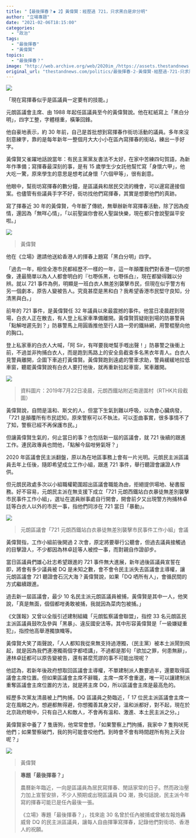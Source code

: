 ```yaml
---
title: "【最後揮春？◆ 2】黃偉賢：經歷過 721，只求黑白是非分明"
author: "立場專題"
date: "2021-02-06T18:15:00"
categories:
  - "政治"
tags:
  - "最後揮春"
  - "黃偉賢"
topics:
  - "最後揮春？"
image: "http://web.archive.org/web/2020im_/https://assets.thestandnews.com/media/photos/20210206-0820copy_AHHOF_EDHwZ2w.png"
original_url: "thestandnews.com/politics/最後揮春-2-黃偉賢-經歷過-721-只求黑白是非分明"
---
```

![](http://web.archive.org/web/2020im_/https://assets.thestandnews.com/media/photos/20210206-0820copy_AHHOF_EDHwZ2w.png)

「現在寫揮春似乎是區議員一定要有的技能。」

元朗區議會主席、由 1988 年起任區議員至今的黃偉賢說。他在紅紙寫上「黑白分明」，四字工整，字體穩重，橫筆回鋒。

他自豪地表示，約 30 年前，自己是首批想到寫揮春作街坊活動的議員。多年來沒刻意練字，靠的是每年新年一整個月大大小小在區內寫揮春的街站，練出一手好字。

黃偉賢又雀躍地話說當年：有民主黨黨友書法不太好，在家中苦練四句賀語，為新年作準備；寫揮春最深刻的事，是有 15 歲學生少女託他幫忙寫「身懷六甲」，他大吃一驚，原來學生的意思是想考試身懷「六個甲等」，很有創意。

他眼中，幫街坊寫揮春的數分鐘，是區議員和居民交流的機會，可以邊寫邊接個案。也儘管有些議員手字不好，街坊找他們寫揮春，其實是想要他們的真跡。

寫了揮春近 30 年的黃偉賢，今年斷了傳統，無舉辦新年寫揮春活動，除了因為疫情，還因為「無咩心情」，「以前聖誕你會祝人聖誕快樂，現在都只會說聖誕平安啦。」

![](http://web.archive.org/web/2020im_/https://assets.thestandnews.com/media/photos/20201219-NC-18District_PC-00563_vpYsB_NIiBwib.png)
> 黃偉賢

他在《立場》邀請他送給香港人的揮春上題寫「黑白分明」四字。

「過去一年，相信全港市民都經歷不一樣的一年，這一年顛覆我們對香港一切的想像，連最簡單以為人人都會明白的『乜嘢係黑，乜嘢係白』，現在都變得難以分辨。就以 721 事件為例，明顯是一班白衣人無差別襲擊市民，但現在似乎警方有另一個劇本，原告人變被告人。究竟甚麼是黑和白？我希望香港市民堅守良知，分清黑與白。」

前年的 721 事件，是黃偉賢任 32 年議員以來最震撼的事件。他當日凌晨趕到現場，白衣人正在散去，有人登上私家車準備離開。黃偉賢質疑剛到場的防暴警員「點解咁遲先到？」防暴警馬上用圓盾推他至行人路一旁的鐵絲網，用警棍壓向他的胸口。

登上私家車的白衣人大喊，「阿 Sir，有咩要我哋幫手嘅出聲！」防暴警之後衝上前，不過並非拘捕白衣人，而是跑到馬路上的安全島截查多名黑衣年青人。白衣人見警員離開，企圖下車追打黃偉賢。黃偉賢跑到遠處的警車求助，警員緩緩地拉低車窗，聽罷黃偉賢說有白衣人要打他後，就再重新拉起車窗，駕車離開。

![](http://web.archive.org/web/2020im_/https://assets.thestandnews.com/media/photos/yuen_NJuju.png)
> 資料圖片：2019年7月22日凌晨，元朗西鐵站附近南邊圍村（RTHK片段截圖）

黃偉賢說，自問是溫和、斯文的人，但當下生氣到難以呼吸，以為會心臟病發，「721 是顛覆所有市民認知，原來警察可以不執法，可以歪曲事實，很多事情不了了知，警察已經不再保護市民。」

但讓黃偉賢生氣的，何止當日的事？也包括新一屆的區議會，就 721 後續的跟進工作。連民政專員也問他，「點解今屆咁勞氣呀？」

2020 年區議會民主派翻盤，原以為在地區事務上會有一片光明。元朗民主派區議員去年上任後，隨即希望成立工作小組，跟進 721 事件，舉行聽證會讓證人作供。

但元朗民政處多次以小組職權範圍超出區議會職能為由，拒絕提供場地、秘書服務。好不容易，元朗民主派在無支援下成立「721 元朗西鐵站白衣暴徒無差別襲擊市民事件工作小組」，選址在選員辦事處自行開會，開會前夕又出現警方拘捕林卓廷等白衣人以外的市民一事，指他們同涉在 721 當日「暴動」。

![](http://web.archive.org/web/2020im_/https://assets.thestandnews.com/media/photos/121965576_3917008594995325_1055461036727291930_o_ik8CU_cqUUgSJ.jpg)
> 元朗區議會「721 元朗西鐵站白衣暴徒無差別襲擊市民事件工作小組」會議

黃偉賢指，工作小組前後開過 2 次會，原定將要舉行公聽會，但過去議員接觸過的目擊證人，不少都因為林卓廷等人被控一事，而對親自作證卻步。

當日區議員們雄心壯志希望跟進的 721 事件無大進展，新年過後區議員宣誓在即，將會有多少議員被 DQ 是未知之數，會不會令民主派失去區議會主導權，讓元朗區議會 721 聽證會石沉大海？黃偉賢說，如果「DQ 哂所有人」，會循民間的方式繼續跟進。

過去新一屆區議會，最少 10 名民主派元朗區議員被捕，黃偉賢是其中一人，他笑說，「真是無面，個個都咁勇敢被捕，我就因為菜肉包被捕。」

《文匯報》又曾以全版引述建制組織「元朗監察議會聯盟」，指控 33 名元朗區民主派區議員鼓吹及參與「黑暴」、違反國安法等。其中形容黃偉賢是「一級嫌疑重犯」，指控他高舉港獨旗幟等。

黃偉賢大笑了兩聲說，「人人都知我從來無支持過港獨，（民主黨）被本土派鬧到飛起，就是因為我們連港獨兩個字都唔講」，不過都是那句「欲加之罪，何患無辭」，連林卓廷都可以原告變被告，還有甚麼荒謬的事不可能出現呢？

他認為，若新年後政府想取回區議會主導權，不單建制派人數要過半，還要取得區議會主席位置。但如果區議會主席不辭職，主席一席不會重選，唯一可以讓建制派重奪區議會主席位置的方法，就是將主席 DQ，所以區議會主席是最高危的。

經歷多次黨友清晨被上門拘捕，DQ 區議員之勢臨近，「 17 位民主派區議會主席一定在風眼之內，想避都無得避，你想獨善其身又好，溫和派都好，對不起，現在於北京政府眼中，只有自己人和敵人，不會再有溫和、激進、本土民主派之分。」

黃偉賢家中養了 7 隻唐狗，他常常會想，「如果警察上門拘捕，我家中 7 隻狗吠死他們；如果警察破門，我的狗可能會咬他們。到時會不會有時間趕所有狗上天台呢？」

![](http://web.archive.org/web/2020im_/https://assets.thestandnews.com/media/photos/OY407031_wRcTG_OAKfX12.jpg)
> 黃偉賢

> **專題「最後揮春？」**
> 
> 農曆新年臨近，一向是區議員為居民寫揮春、閒話家常的日子。然而政治壓力加上宣誓安排，不少人預期或出現區議員 DQ 潮，換句話說，民主派今年寫的揮春可能已是任內最後一張。
> 
> 《立場》專題「最後揮春？」，找來逾 30 名曾於任內被捕或曾被左報炮轟威脅 DQ 的民主派區議員，讓每人自由揮筆寫揮春，記錄他們對街坊、香港人的祝願。